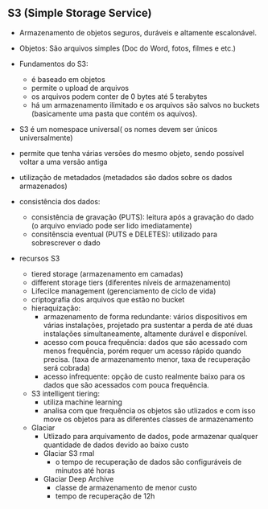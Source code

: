 ## S3 (Simple Storage Service)

- Armazenamento de objetos seguros, duráveis e altamente escalonável.
- Objetos:  São arquivos simples (Doc do Word, fotos, filmes e etc.)
-  Fundamentos do S3:
    - é baseado em objetos
    - permite o upload de arquivos
    - os arquivos podem conter de 0 bytes até 5 terabytes 
    - há um armazenamento ilimitado e os arquivos são salvos no buckets (basicamente uma pasta que contém os aquivos).
- S3 é um nomespace universal( os nomes devem ser únicos universalmente)
- permite que tenha várias versões do mesmo objeto, sendo possível voltar a uma versão antiga
- utilização de metadados (metadados são dados sobre os dados armazenados)
- consistência dos dados:
    - consistência de gravação (PUTS): leitura após a gravação do dado (o arquivo enviado pode ser lido imediatamente)
    - consitênscia eventual (PUTS e DELETES): utilizado para sobrescrever o dado

- recursos S3
    - tiered storage (armazenamento em camadas)
    - different storage tiers (diferentes níveis de armazenamento)
    - Lifecilce management (gerenciamento de ciclo de vida)
    - criptografia dos arquivos que estão no bucket
    - hieraquização:
        - armazenamento de forma redundante: vários dispositivos em várias instalações, projetado pra sustentar a perda de até duas instalações simultaneamente, altamente durável e disponível.
        - acesso com pouca frequência: dados que são acessado com menos frequência, porém requer um acesso rápido quando precisa. (taxa de armazenamento menor, taxa de recuperação será cobrada)
        - acesso infrequente: opção de custo realmente baixo para os dados que são acessados com pouca frequência.
    - S3 intelligent tiering:
        - utiliza machine learning
        - analisa com que frequência os objetos são utlizados e com isso move os objetos para as diferentes classes de armazenamento
    - Glaciar
        - Utlizado para arquivamento de dados, pode armazenar qualquer quantidade de dados devido ao baixo custo
        - Glaciar S3 rmal
            - o tempo de recuperação de dados são configuráveis de minutos até horas
        - Glaciar Deep Archive
            - classe de armazenamento de menor custo
            - tempo de recuperação de 12h 